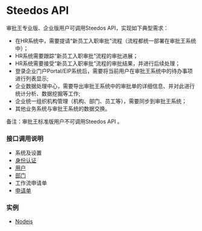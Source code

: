 # Steedos API

审批王专业版、企业版用户可调用Steedos API，实现如下典型需求：
- 在HR系统中，需要提请“新员工入职审批”流程（流程都统一部署在审批王系统中）；
- HR系统需要跟踪“新员工入职审批”流程的审批进展；
- HR系统需要接受“新员工入职审批”流程的审批结果，并进行后续处理；
- 登录企业门户Portal/EIP系统后，需要将当前用户在审批王系统中的待办事项进行列表显示;
- 企业数据处理中心，需要导出审批王系统中的审批单的详细信息、并对此进行统计分析、数据挖掘等工作;
- 企业统一组织机构管理（机构、部门、员工等），需要同步到审批王系统；
- 其他业务系统与审批王系统的数据交换。

备注：审批王标准版用户不可调用Steedos API 。

### 接口调用说明
- 系统及设置
 - [身份认证](auth.md)
 - [用户](SpaceUser.md)
 - [部门](Orgnization.md)
- 工作流申请单
 - [申请单](instances.md)

### 实例
- [Nodejs](sample_nodejs.md)
